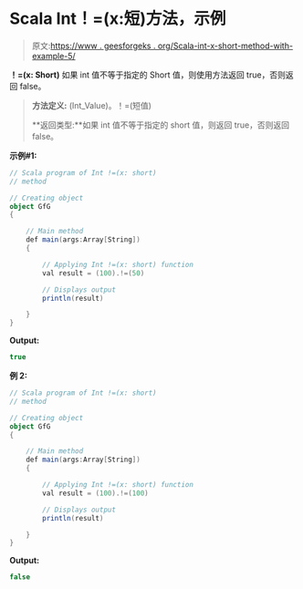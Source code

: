 # Scala Int！=(x:短)方法，示例

> 原文:[https://www . geesforgeks . org/Scala-int-x-short-method-with-example-5/](https://www.geeksforgeeks.org/scala-int-x-short-method-with-example-5/)

**！=(x: Short)** 如果 int 值不等于指定的 Short 值，则使用方法返回 true，否则返回 false。

> **方法定义:** (Int_Value)。！=(短值)
> 
> **返回类型:**如果 int 值不等于指定的 short 值，则返回 true，否则返回 false。

**示例#1:**

```scala
// Scala program of Int !=(x: short)
// method

// Creating object
object GfG
{ 

    // Main method
    def main(args:Array[String])
    {

        // Applying Int !=(x: short) function
        val result = (100).!=(50)

        // Displays output
        println(result)

    }
} 
```

**Output:**

```scala
true

```

**例 2:**

```scala
// Scala program of Int !=(x: short)
// method

// Creating object
object GfG
{ 

    // Main method
    def main(args:Array[String])
    {

        // Applying Int !=(x: short) function
        val result = (100).!=(100)

        // Displays output
        println(result)

    }
} 
```

**Output:**

```scala
false

```